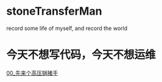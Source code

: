 # stoneTransferMan

record some life of myself, and record the world

# 今天不想写代码，今天不想运维

[00_先来个高压锅猪手](https://github.com/0xliang/stoneTransferMan/blob/gh-pages/stewed_pig's_trotters.md)

